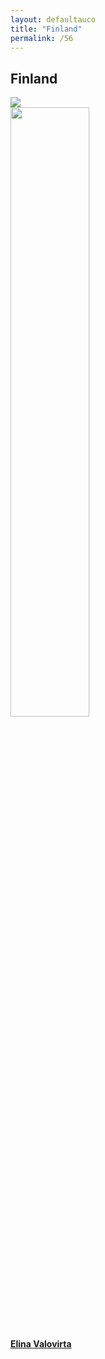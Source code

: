 ```yaml
---
layout: defaultauco
title: "Finland"
permalink: /56
---
```

<div class="container-0">
    <div class="container-title">
        <span class="country"><h2>Finland</h2></span>
        <div class="photo-co">
          <img src="https://www.worldatlas.com/r/w960-q80/upload/e1/12/cf/fi-01.jpg" >
    </div>
</div>
<!-- partial:index.partial.html -->
<div class="container">
  <div class="timeline clearfix">
  <div class="vertical-line">
  <div id="post-1" class="vesti-col timeline-post">
   <div class="vesti-content-wrapper">
     <div class="photo">
       <img src="https://th.bing.com/th/id/OIP.4ii_LYu-3izdH6s5onoMrgHaJ3?pid=ImgDet&rs=1" width="50%" height="50%">
       <div class="vesti-date-wrapper">
         <div class="vesti-date">
         </div>
       </div>
     </div>
     <div class="vesti-desc">
       <a class="desc-a" href="#">
         <h4><a href="/evalovirta">Elina Valovirta</a></h4>
       </a>
     </div>
   </div>
 </div>


<!-- partial -->
